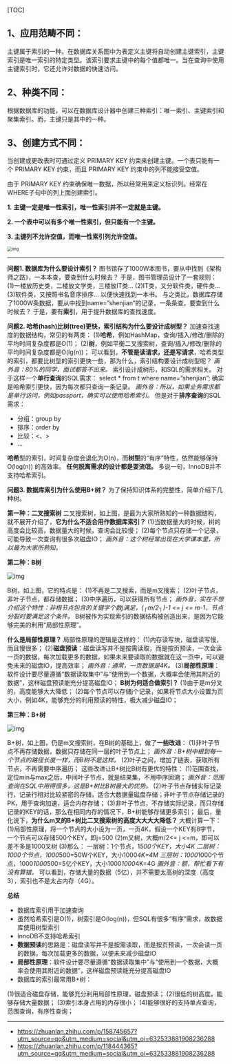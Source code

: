 [TOC]



## **1、应用范畴不同：**

主键属于索引的一种。在数据库关系图中为表定义主键将自动创建主键索引，主键索引是唯一索引的特定类型。该索引要求主键中的每个值都唯一。当在查询中使用主键索引时，它还允许对数据的快速访问。

## **2、种类不同：**

根据数据库的功能，可以在数据库设计器中创建三种索引：唯一索引、主键索引和聚集索引。而，主键只是其中的一种。

## **3、创建方式不同：**

当创建或更改表时可通过定义 PRIMARY KEY 约束来创建主键。一个表只能有一个 PRIMARY KEY 约束，而且 PRIMARY KEY 约束中的列不能接受空值。

由于 PRIMARY KEY 约束确保唯一数据，所以经常用来定义标识列。经常在WHERE子句中的列上面创建索引。



**1.** **主键一定是唯一性索引，唯一性索引并不一定就是主键。**

**2. 一个表中可以有多个唯一性索引，但只能有一个主键。**

**3. 主键列不允许空值，而唯一性索引列允许空值。**



<img src="https://tva1.sinaimg.cn/large/008i3skNly1gvojzbxw45j60u00yrtcz02.jpg" alt="img" style="zoom:67%;" />





---

**问题1. 数据库为什么要设计索引？**
图书馆存了1000W本图书，要从中找到《架构师之路》，一本本查，要查到什么时候去？
于是，图书管理员设计了一套规则：
(1)一楼放历史类，二楼放文学类，三楼放IT类…
(2)IT类，又分软件类，硬件类…
(3)软件类，又按照书名音序排序…
以便快速找到一本书。
与之类比，数据库存储了1000W条数据，要从中找到name=”shenjian”的记录，一条条查，要查到什么时候去？
于是，要有**索引**，用于提升数据库的查找速度。


**问题2. 哈希(hash)比树(tree)更快，索引结构为什么要设计成树型？**
加速查找速度的数据结构，常见的有两类：
(1)**哈希**，例如HashMap，查询/插入/修改/删除的平均时间复杂度都是O(1)；
(2)**树**，例如平衡二叉搜索树，查询/插入/修改/删除的平均时间复杂度都是O(lg(n))；
可以看到，**不管是读请求，还是写请求**，哈希类型的索引，都要比树型的索引更快一些，那为什么，索引结构要设计成树型呢？
*画外音：80%的同学，面试都答不出来。*
索引设计成树形，和SQL的需求相关。
对于这样一个**单行查询**的SQL需求：
select * from t where name=”shenjian”;
确实是哈希索引更快，因为每次都只查询一条记录。
*画外音：所以，如果业务需求都是单行访问，例如passport，确实可以使用哈希索引。*
但是对于**排序查询**的SQL需求：

- 分组：group by
- 排序：order by
- 比较：<、>
- …

**哈希**型的索引，时间复杂度会退化为O(n)，而**树型**的“有序”特性，依然能够保持O(log(n)) 的高效率。
**任何脱离需求的设计都是耍流氓。**
多说一句，InnoDB并不支持哈希索引。


**问题3. 数据库索引为什么使用B+树？**
为了保持知识体系的完整性，简单介绍下几种树。

**第一种：二叉搜索树**
二叉搜索树，如上图，是最为大家所熟知的一种数据结构，就不展开介绍了，**它为什么不适合用作数据库索引？**
(1)当数据量大的时候，树的高度会比较高，数据量大的时候，查询会比较慢；
(2)每个节点只存储一个记录，可能导致一次查询有很多次磁盘IO；
*画外音：这个树经常出现在大学课本里，所以最为大家所熟知。*

**第二种：B树**

![img](https://tva1.sinaimg.cn/large/008i3skNly1gvok04scd0j30hx05i3yn.jpg)



B树，如上图，它的特点是：
(1)不再是二叉搜索，而是m叉搜索；
(2)叶子节点，非叶子节点，都存储数据；
(3)中序遍历，可以获得所有节点；
*画外音，实在不想介绍这个特性：非根节点包含的关键字个数j满足，(┌m/2┐)-1 <= j <= m-1，节点分裂时要满足这个条件。*
B树被作为实现索引的数据结构被创造出来，是因为它能够完美的利用“局部性原理”。


**什么是局部性原理？**
局部性原理的逻辑是这样的：
(1)内存读写块，磁盘读写慢，而且慢很多；
(2)**磁盘预读**：磁盘读写并不是按需读取，而是按页预读，一次会读一页的数据，每次加载更多的数据，如果未来要读取的数据就在这一页中，可以避免未来的磁盘IO，提高效率；
*画外音：通常，一页数据是4K。*
(3)**局部性原理**：软件设计要尽量遵循“数据读取集中”与“使用到一个数据，大概率会使用其附近的数据”，这样磁盘预读能充分提高磁盘IO；
**B树为何适合做索引？**
(1)由于是m分叉的，高度能够大大降低；
(2)每个节点可以存储j个记录，如果将节点大小设置为页大小，例如4K，能够充分的利用预读的特性，极大减少磁盘IO；


**第三种：B+树**

![img](https://tva1.sinaimg.cn/large/008i3skNly1gvok042ttqj60ox052jrn02.jpg)



B+树，如上图，仍是m叉搜索树，在B树的基础上，做了**一些改进**：
(1)非叶子节点不再存储数据，数据只存储在同一层的叶子节点上；
*画外音：B+树中根到每一个节点的路径长度一样，而B树不是这样。*
(2)叶子之间，增加了链表，获取所有节点，不再需要中序遍历；
这些改进让B+树比B树有更优的特性：
(1)范围查找，定位min与max之后，中间叶子节点，就是结果集，不用中序回溯；
*画外音：范围查询在SQL中用得很多，这是B+树比B树最大的优势。*
(2)叶子节点存储实际记录行，记录行相对比较紧密的存储，适合大数据量磁盘存储；非叶子节点存储记录的PK，用于查询加速，适合内存存储；
(3)非叶子节点，不存储实际记录，而只存储记录的KEY的话，那么在相同内存的情况下，B+树能够存储更多索引；
最后，量化说下，**为什么m叉的B+树比二叉搜索树的高度大大大大降低？**
大概计算一下：
(1)局部性原理，将一个节点的大小设为一页，一页4K，假设一个KEY有8字节，一个节点可以存储500个KEY，即j=500
(2)m叉树，大概m/2<= j <=m，即可以差不多是1000叉树
(3)那么：
一层树：1个节点，1*500个KEY，大小4K
二层树：1000个节点，1000*500=50W个KEY，大小1000*4K=4M
三层树：1000*1000个节点，1000*1000*500=5亿个KEY，大小1000*1000*4K=4G
*画外音：额，帮忙看下有没有算错。*
可以看到，存储大量的数据（5亿），并不需要太高树的深度（高度3），索引也不是太占内存（4G）。



**总结**

- 数据库索引用于加速查询
- 虽然哈希索引是O(1)，树索引是O(log(n))，但SQL有很多“有序”需求，故数据库使用树型索引
- InnoDB不支持哈希索引
- **数据预读**的思路是：磁盘读写并不是按需读取，而是按页预读，一次会读一页的数据，每次加载更多的数据，以便未来减少磁盘IO
- **局部性原理**：软件设计要尽量遵循“数据读取集中”与“使用到一个数据，大概率会使用其附近的数据”，这样磁盘预读能充分提高磁盘IO
- 数据库的索引最常用B+树：

(1)很适合磁盘存储，能够充分利用局部性原理，磁盘预读；
(2)很低的树高度，能够存储大量数据；
(3)索引本身占用的内存很小；
(4)能够很好的支持单点查询，范围查询，有序性查询；



---



- https://zhuanlan.zhihu.com/p/158745657?utm_source=qq&utm_medium=social&utm_oi=632533881908236288
- https://zhuanlan.zhihu.com/p/118444365?utm_source=qq&utm_medium=social&utm_oi=632533881908236288